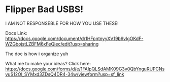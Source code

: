 # Flipper Bad USBS!

I AM NOT RESPONSEBLE FOR HOW YOU USE THESE!

Docs Link: https://docs.google.com/document/d/1HFpntnyyXV19b9vlgOKdF-WZGbojstLZBFM6xFeQiec/edit?usp=sharing

The doc is how i organize yuh

What me to make your ideas? Click here: https://docs.google.com/forms/d/e/1FAIpQLSdAMK09G3v0QbYnguRUPCNsvuS12Ol_SYMxd3ZDsQ4DR4-34w/viewform?usp=sf_link
